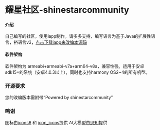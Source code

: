 # 耀星社区-shinestarcommunity

#### 介绍
自己编写的社区，使用iapp制作，请多多支持，编写语言为基于Java的扩展性语言，裕语言v3，[点击下载iapp来改编本源码](https://9984.kstore.space/iApp_3.0.1026.apk)

#### 软件架构
软件架构为 armeabi+armeabi-v7a+arm64-v8a，兼容性强，适用于安卓sdk15+的系统（安卓4.0.3以上），同时也支持harmony OS2~4的所有机型。

###  开源要求
您的改编版本需附带“Powered by shinestarcommunity”

###  鸣谢
图标由[icons8](http://icons8.cn) 和 [icon_icons](https://icon-icons.com/zh/)提供
AI大模型由[思知](http://sizhi.com)提供